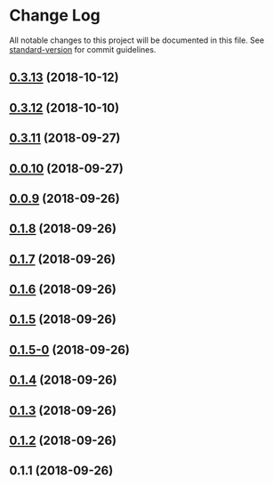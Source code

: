 # Change Log

All notable changes to this project will be documented in this file. See [standard-version](https://github.com/conventional-changelog/standard-version) for commit guidelines.

<a name="0.3.13"></a>
## [0.3.13](https://github.com/choufeng/m.xiajia.im/compare/v0.3.12...v0.3.13) (2018-10-12)



<a name="0.3.12"></a>
## [0.3.12](https://github.com/choufeng/m.xiajia.im/compare/v0.3.11...v0.3.12) (2018-10-10)



<a name="0.3.11"></a>
## [0.3.11](https://github.com/choufeng/m.xiajia.im/compare/v0.0.10...v0.3.11) (2018-09-27)



<a name="0.0.10"></a>
## [0.0.10](https://github.com/choufeng/m.xiajia.im/compare/v0.0.9...v0.0.10) (2018-09-27)



<a name="0.0.9"></a>
## [0.0.9](https://github.com/choufeng/m.xiajia.im/compare/v0.1.8...v0.0.9) (2018-09-26)



<a name="0.1.8"></a>
## [0.1.8](https://github.com/choufeng/m.xiajia.im/compare/v0.1.7...v0.1.8) (2018-09-26)



<a name="0.1.7"></a>
## [0.1.7](https://github.com/choufeng/m.xiajia.im/compare/v0.1.6...v0.1.7) (2018-09-26)



<a name="0.1.6"></a>
## [0.1.6](https://github.com/choufeng/m.xiajia.im/compare/v0.1.5...v0.1.6) (2018-09-26)



<a name="0.1.5"></a>
## [0.1.5](https://github.com/choufeng/m.xiajia.im/compare/v0.1.5-0...v0.1.5) (2018-09-26)



<a name="0.1.5-0"></a>
## [0.1.5-0](https://github.com/choufeng/m.xiajia.im/compare/v0.1.4...v0.1.5-0) (2018-09-26)



<a name="0.1.4"></a>
## [0.1.4](https://github.com/choufeng/m.xiajia.im/compare/v0.1.3...v0.1.4) (2018-09-26)



<a name="0.1.3"></a>
## [0.1.3](https://github.com/choufeng/m.xiajia.im/compare/v0.1.2...v0.1.3) (2018-09-26)



<a name="0.1.2"></a>
## [0.1.2](https://github.com/choufeng/m.xiajia.im/compare/v0.1.1...v0.1.2) (2018-09-26)



<a name="0.1.1"></a>
## 0.1.1 (2018-09-26)
